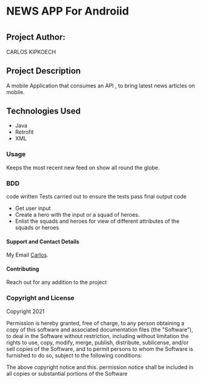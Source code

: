 # NEWS APP For Androiid
# 
## Project Author:
CARLOS KIPKOECH

## Project Description
A mobile Application that consumes an API , to bring latest news articles on mobile.
## Technologies Used
* Java
* Retrofit
* XML



### Usage
Keeps the most recent new feed on show all round the globe.
### BDD
code written
Tests carried out to ensure the tests pass
final output code
* Get user input
* Create a hero with the input or a squad of heroes.
* Enlist the squads and heroes for view of different attributes of the squads or heroes

#### Support and Contact Details
My Email [Carlos](carlos598798@gmail.com).

#### Contributing
Reach out for any addition to the project

### Copyright and License
Copyright 2021

Permission is hereby granted, free of charge, to any person obtaining a copy of this software and associated documentation files (the "Software"), to deal in the Software without restriction, including without limitation the rights to use, copy, modify, merge, publish, distribute, sublicense, and/or sell copies of the Software, and to permit persons to whom the Software is furnished to do so, subject to the following conditions:

The above copyright notice and this. permission notice shall be included in all copies or substantial portions of the Software
